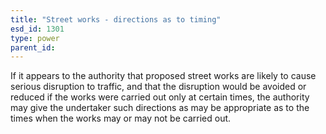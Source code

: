```yaml
---
title: "Street works - directions as to timing"
esd_id: 1301
type: power
parent_id:  
---
```


If it appears to the authority that proposed street works are likely to cause serious disruption to traffic, and that the disruption would be avoided or reduced if the works were carried out only at certain times, the authority may give the undertaker such directions as may be appropriate as to the times when the works may or may not be carried out.

